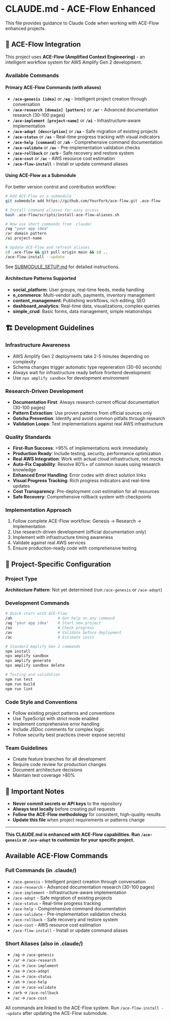 # CLAUDE.md - ACE-Flow Enhanced

This file provides guidance to Claude Code when working with ACE-Flow enhanced projects.

## 🚀 ACE-Flow Integration

This project uses **ACE-Flow (Amplified Context Engineering)** - an intelligent workflow system for AWS Amplify Gen 2 development.

### Available Commands

#### Primary ACE-Flow Commands (with aliases)
- **`/ace-genesis [idea]`** or **`/ag`** - Intelligent project creation through conversation
- **`/ace-research [domain] [pattern]`** or **`/ar`** - Advanced documentation research (30-100 pages)
- **`/ace-implement [project-name]`** or **`/ai`** - Infrastructure-aware implementation
- **`/ace-adopt [description]`** or **`/aa`** - Safe migration of existing projects
- **`/ace-status`** or **`/as`** - Real-time progress tracking with visual indicators
- **`/ace-help [command]`** or **`/ah`** - Comprehensive command documentation
- **`/ace-validate`** or **`/av`** - Pre-implementation validation checks
- **`/ace-rollback`** or **`/arb`** - Safe recovery and restore system
- **`/ace-cost`** or **`/ac`** - AWS resource cost estimation
- **`/ace-flow-install`** - Install or update command aliases

#### Using ACE-Flow as a Submodule

For better version control and contribution workflow:

```bash
# Add ACE-Flow as a submodule
git submodule add https://github.com/YourFork/ace-flow.git .ace-flow

# Install command aliases for easy access
bash .ace-flow/scripts/install-ace-flow-aliases.sh

# Now use short commands from .claude/
/ag "your app idea"
/ar domain pattern
/ai project-name

# Update ACE-Flow and refresh aliases
cd .ace-flow && git pull origin main && cd ..
/ace-flow-install --update
```

See [SUBMODULE_SETUP.md](./docs/SUBMODULE_SETUP.md) for detailed instructions.

#### Architecture Patterns Supported
- **social_platform**: User groups, real-time feeds, media handling
- **e_commerce**: Multi-vendor auth, payments, inventory management
- **content_management**: Publishing workflows, rich editing, SEO
- **dashboard_analytics**: Real-time data, visualizations, complex queries
- **simple_crud**: Basic forms, data management, simple relationships

## 🏗️ Development Guidelines

### Infrastructure Awareness
- AWS Amplify Gen 2 deployments take 2-5 minutes depending on complexity
- Schema changes trigger automatic type regeneration (30-60 seconds)
- Always wait for infrastructure ready before frontend development
- Use `npx amplify sandbox` for development environment

### Research-Driven Development
- **Documentation First**: Always research current official documentation (30-100 pages)
- **Pattern Extraction**: Use proven patterns from official sources only
- **Gotcha Prevention**: Identify and avoid common pitfalls through research
- **Validation Loops**: Test implementations against real AWS infrastructure

### Quality Standards
- **First-Run Success**: >95% of implementations work immediately
- **Production Ready**: Include testing, security, performance optimization
- **Real AWS Integration**: Work with actual cloud infrastructure, not mocks
- **Auto-Fix Capability**: Resolve 80%+ of common issues using research knowledge
- **Enhanced Error Handling**: Error codes with direct solution links
- **Visual Progress Tracking**: Rich progress indicators and real-time updates
- **Cost Transparency**: Pre-deployment cost estimation for all resources
- **Safe Recovery**: Comprehensive rollback system with checkpoints

### Implementation Approach
1. Follow complete ACE-Flow workflow: Genesis → Research → Implementation
2. Use research-driven development (official documentation only)
3. Implement with infrastructure timing awareness
4. Validate against real AWS services
5. Ensure production-ready code with comprehensive testing

## 🔧 Project-Specific Configuration

<!-- 
NOTE: This section should be customized for your specific project.
Add project-specific guidelines, constraints, and requirements below.
-->

### Project Type
<!-- Auto-populated by ACE-Flow commands -->
**Architecture Pattern**: Not yet determined (run `/ace-genesis` or `/ace-adopt`)

### Development Commands
```bash
# Quick start with ACE-Flow
/ah                    # Get help on any command
/ag "your app idea"    # Start new project
/as                    # Check progress
/av                    # Validate before deployment
/ac                    # Estimate costs

# Standard Amplify Gen 2 commands
npm install
npx amplify sandbox
npx amplify generate
npx amplify sandbox delete

# Testing and validation
npm run test
npm run build
npm run lint
```

### Code Style and Conventions
- Follow existing project patterns and conventions
- Use TypeScript with strict mode enabled
- Implement comprehensive error handling
- Include JSDoc comments for complex logic
- Follow security best practices (never expose secrets)

### Team Guidelines
- Create feature branches for all development
- Require code review for production changes
- Document architecture decisions
- Maintain test coverage >80%

## 🚨 Important Notes

- **Never commit secrets or API keys** to the repository
- **Always test locally** before creating pull requests
- **Follow the ACE-Flow methodology** for consistent, high-quality results
- **Update this file** when project requirements or patterns change

---

**This CLAUDE.md is enhanced with ACE-Flow capabilities. Run `/ace-genesis` or `/ace-adopt` to customize for your specific project.**
## Available ACE-Flow Commands

### Full Commands (in .claude/)
- `/ace-genesis` - Intelligent project creation through conversation
- `/ace-research` - Advanced documentation research (30-100 pages)
- `/ace-implement` - Infrastructure-aware implementation
- `/ace-adopt` - Safe migration of existing projects
- `/ace-status` - Real-time progress tracking
- `/ace-help` - Comprehensive command documentation
- `/ace-validate` - Pre-implementation validation checks
- `/ace-rollback` - Safe recovery and restore system
- `/ace-cost` - AWS resource cost estimation
- `/ace-flow-install` - Install or update command aliases

### Short Aliases (also in .claude/)
- `/ag` → `/ace-genesis`
- `/ar` → `/ace-research`
- `/ai` → `/ace-implement`
- `/aa` → `/ace-adopt`
- `/as` → `/ace-status`
- `/ah` → `/ace-help`
- `/av` → `/ace-validate`
- `/arb` → `/ace-rollback`
- `/ac` → `/ace-cost`

All commands are linked to the ACE-Flow system. Run `/ace-flow-install --update` after updating the ACE-Flow submodule.

